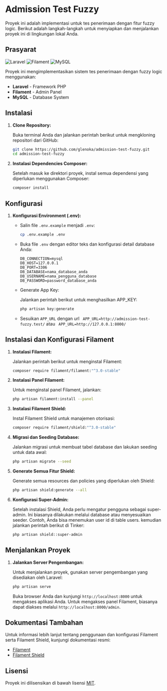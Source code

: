 # Admission Test Fuzzy

Proyek ini adalah implementasi untuk tes penerimaan dengan fitur fuzzy logic. Berikut adalah langkah-langkah untuk menyiapkan dan menjalankan proyek ini di lingkungan lokal Anda.

## Prasyarat

![Laravel](https://img.shields.io/badge/Laravel-v12-FF2D20?style=for-the-badge&logo=laravel&logoColor=white) ![Filament](https://img.shields.io/badge/Filament-FDAE4B?style=for-the-badge&logo=filament&logoColor=white) ![MySQL](https://img.shields.io/badge/MySQL-4479A1?style=for-the-badge&logo=mysql&logoColor=white)

Proyek ini mengimplementasikan sistem tes penerimaan dengan fuzzy logic menggunakan:

- **Laravel** - Framework PHP
- **Filament** - Admin Panel
- **MySQL** - Database System

## Instalasi

1.  **Clone Repository:**

    Buka terminal Anda dan jalankan perintah berikut untuk mengkloning repositori dari GitHub:

    ```bash
    git clone https://github.com/glenoka/admission-test-fuzzy.git
    cd admission-test-fuzzy
    ```

2.  **Instalasi Dependencies Composer:**

    Setelah masuk ke direktori proyek, instal semua dependensi yang diperlukan menggunakan Composer:

    ```bash
    composer install
    ```

## Konfigurasi

1.  **Konfigurasi Environment (.env):**

    -   Salin file `.env.example` menjadi `.env`:

        ```bash
        cp .env.example .env
        ```

    -   Buka file `.env` dengan editor teks dan konfigurasi detail database Anda:

        ```env
        DB_CONNECTION=mysql
        DB_HOST=127.0.0.1
        DB_PORT=3306
        DB_DATABASE=nama_database_anda
        DB_USERNAME=nama_pengguna_database
        DB_PASSWORD=password_database_anda
        ```

    -   Generate App Key:

        Jalankan perintah berikut untuk menghasilkan APP\_KEY:

        ```bash
        php artisan key:generate
        ```
    - Sesuikan ```APP_URL``` dengan url
      ``` APP_URL=http://admission-test-fuzzy.test/```
      atau
      ``` APP_URL=http://127.0.0.1:8000/```

## Instalasi dan Konfigurasi Filament

1.  **Instalasi Filament:**

    Jalankan perintah berikut untuk menginstal Filament:

    ```bash
    composer require filament/filament:"^3.0-stable"
    ```

2.  **Instalasi Panel Filament:**

    Untuk menginstal panel Filament, jalankan:

    ```bash
    php artisan filament:install --panel
    ```

3.  **Instalasi Filament Shield:**

    Instal Filament Shield untuk manajemen otorisasi:

    ```bash
    composer require filament/shield:"^3.0-stable"
    ```

4.  **Migrasi dan Seeding Database:**

    Jalankan migrasi untuk membuat tabel database dan lakukan seeding untuk data awal:

    ```bash
    php artisan migrate --seed
    ```

5.  **Generate Semua Fitur Shield:**

    Generate semua resources dan policies yang diperlukan oleh Shield:

    ```bash
    php artisan shield:generate --all
    ```

6.  **Konfigurasi Super-Admin:**

    Setelah instalasi Shield, Anda perlu mengatur pengguna sebagai super-admin. Ini biasanya dilakukan melalui database atau menyesuaikan seeder. Contoh, Anda bisa menemukan user id di table users. kemudian jalankan perintah berikut di Tinker:

    ```bash
    php artisan shield::super-admin
    ```

   

## Menjalankan Proyek

1.  **Jalankan Server Pengembangan:**

    Untuk menjalankan proyek, gunakan server pengembangan yang disediakan oleh Laravel:

    ```bash
    php artisan serve
    ```

    Buka browser Anda dan kunjungi `http://localhost:8000` untuk mengakses aplikasi Anda. Untuk mengakses panel Filament, biasanya dapat diakses melalui `http://localhost:8000/admin`.

## Dokumentasi Tambahan

Untuk informasi lebih lanjut tentang penggunaan dan konfigurasi Filament serta Filament Shield, kunjungi dokumentasi resmi:

-   [Filament](https://filamentphp.com/docs)
-   [Filament Shield](https://filamentphp.com/docs/shield)

## Lisensi

Proyek ini dilisensikan di bawah lisensi [MIT](LICENSE).
